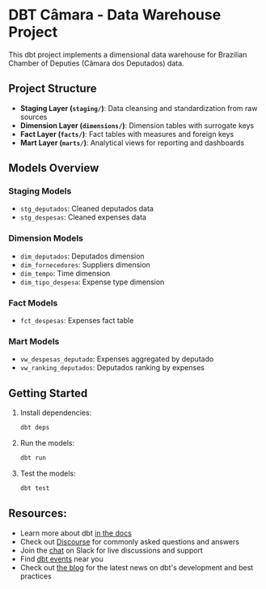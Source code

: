 # DBT Câmara - Data Warehouse Project

This dbt project implements a dimensional data warehouse for Brazilian Chamber of Deputies (Câmara dos Deputados) data.

## Project Structure

- **Staging Layer (`staging/`)**: Data cleansing and standardization from raw sources
- **Dimension Layer (`dimensions/`)**: Dimension tables with surrogate keys
- **Fact Layer (`facts/`)**: Fact tables with measures and foreign keys
- **Mart Layer (`marts/`)**: Analytical views for reporting and dashboards

## Models Overview

### Staging Models
- `stg_deputados`: Cleaned deputados data
- `stg_despesas`: Cleaned expenses data

### Dimension Models
- `dim_deputados`: Deputados dimension
- `dim_fornecedores`: Suppliers dimension
- `dim_tempo`: Time dimension
- `dim_tipo_despesa`: Expense type dimension

### Fact Models
- `fct_despesas`: Expenses fact table

### Mart Models
- `vw_despesas_deputado`: Expenses aggregated by deputado
- `vw_ranking_deputados`: Deputados ranking by expenses

## Getting Started

1. Install dependencies:
   ```bash
   dbt deps
   ```

2. Run the models:
   ```bash
   dbt run
   ```

3. Test the models:
   ```bash
   dbt test
   ```

## Resources:
- Learn more about dbt [in the docs](https://docs.getdbt.com/docs/introduction)
- Check out [Discourse](https://discourse.getdbt.com/) for commonly asked questions and answers
- Join the [chat](https://community.getdbt.com/) on Slack for live discussions and support
- Find [dbt events](https://events.getdbt.com) near you
- Check out [the blog](https://blog.getdbt.com/) for the latest news on dbt's development and best practices
